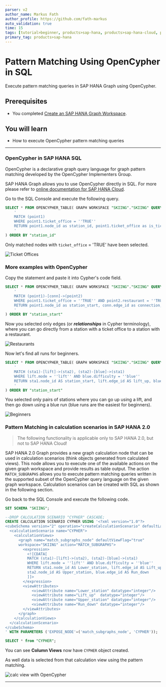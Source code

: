 ```yaml
---
parser: v2
author_name: Markus Fath
author_profile: https://github.com/fath-markus
auto_validation: true
time: 15
tags: [tutorial>beginner, products>sap-hana, products>sap-hana-cloud, products>sap-hana\,-express-edition, programming-tool>sql]
primary_tag: products>sap-hana
---
```


# Pattern Matching Using OpenCypher in SQL
<!-- description --> Execute pattern matching queries in SAP HANA Graph using OpenCypher.

## Prerequisites
 - You completed [Create an SAP HANA Graph Workspace](hana-graph-overview-setup).

## You will learn
  - How to execute OpenCypher pattern matching queries

---

### OpenCypher in SAP HANA SQL

OpenCypher is a declarative graph query language for graph pattern matching developed by the OpenCypher Implementers Group.

SAP HANA Graph allows you to use OpenCypher directly in SQL. For more please refer to [online documentation for SAP HANA Cloud](https://help.sap.com/viewer/11afa2e60a5f4192a381df30f94863f9/2020_04_QRC/en-US/4c3ee700e7a8458baed3f1141d9380f3.html).

Go to the SQL Console and execute the following query.

```sql
SELECT * FROM OPENCYPHER_TABLE( GRAPH WORKSPACE "SKIING"."SKIING" QUERY
    '
    MATCH (point1)
    WHERE point1.ticket_office = ''TRUE''
    RETURN point1.node_id as station_id, point1.ticket_office as is_ticket_office
    '
) ORDER BY "station_id"
```

Only matched nodes with `ticket_office` = 'TRUE' have been selected.

![Ticket Offices](010.png)


### More examples with OpenCypher


Copy the statement and paste it into Cypher's code field.

```sql
SELECT * FROM OPENCYPHER_TABLE( GRAPH WORKSPACE "SKIING"."SKIING" QUERY
    '
	MATCH (point1)-[conn]->(point2)
	WHERE point1.ticket_office = ''TRUE'' AND point2.restaurant = ''TRUE''
	RETURN point1.node_id as station_start, conn.edge_id as connection, conn.mode as conn_mode, point2.node_id as station_end
    '
) ORDER BY "station_start"
```

Now you selected only edges (or ___relationships___ in Cypher terminology), where you can go directly from a station with a ticket office to a station with a restaurant.

![Restaurants](020.png)

Now let's find all runs for beginners.

```sql
SELECT * FROM OPENCYPHER_TABLE( GRAPH WORKSPACE "SKIING"."SKIING" QUERY
    '
	MATCH (sta1)-[lift]->(sta2), (sta2)-[blue]->(sta1)
	WHERE lift.mode = ''lift'' AND blue.difficulty = ''blue''
	RETURN sta1.node_id AS station_start, lift.edge_id AS lift_up, blue.edge_id AS run_down, sta2.node_id AS station_end
    '
) ORDER BY "station_start"
```

You selected only pairs of stations where you can go up using a lift, and then go down using a blue run (blue runs are the easiest for beginners).

![Beginners](030.png)



### Pattern Matching in calculation scenarios in SAP HANA 2.0


> The following functionality is applicable only to SAP HANA 2.0, but not to SAP HANA Cloud!

SAP HANA 2.0 Graph provides a new graph calculation node that can be used in calculation scenarios (think objects generated from calculated views). This node allows you to execute one of the available actions on the given graph workspace and provide results as table output. The action `MATCH_SUBGRAPHS` allows you to execute pattern matching queries written in the supported subset of the OpenCypher query language on the given graph workspace. Calculation scenarios can be created with SQL as shown in the following section.

Go back to the SQL Console and execute the following code.

```sql
SET SCHEMA "SKIING";

--DROP CALCULATION SCENARIO "CYPHER" CASCADE;
CREATE CALCULATION SCENARIO CYPHER USING '<?xml version="1.0"?>
<cubeSchema version="2" operation="createCalculationScenario" defaultLanguage="en">
  <calculationScenario name="CYPHER">
    <calculationViews>
      <graph name="match_subgraphs_node" defaultViewFlag="true"
      workspace="SKIING" action="MATCH_SUBGRAPHS">
        <expression>
          <![CDATA[
          MATCH (sta1)-[lift]->(sta2), (sta2)-[blue]->(sta1)
          WHERE lift.mode = ''lift'' AND blue.difficulty = ''blue''
          RETURN sta1.node_id AS Lower_station, lift.edge_id AS Lift_up,
          sta2.node_id AS Upper_station, blue.edge_id AS Run_down
          ]]>
        </expression>
        <viewAttributes>
            <viewAttribute name="Lower_station" datatype="integer"/>
            <viewAttribute name="Lift_up"  datatype="integer"/>
            <viewAttribute name="Upper_station" datatype="integer"/>
            <viewAttribute name="Run_down" datatype="integer"/>
        </viewAttributes>
      </graph>
    </calculationViews>
  </calculationScenario>
</cubeSchema>
' WITH PARAMETERS ('EXPOSE_NODE'=('match_subgraphs_node', 'CYPHER'));

SELECT * from "CYPHER";
```

You can see **Column Views** now have `CYPHER` object created.

As well data is selected from that calculation view using the pattern matching.

![calc view with OpenCypher](040.png)



---
